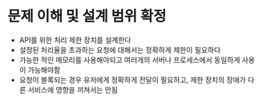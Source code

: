 # 문제 이해 및 설계 범위 확정

- API를 위한 처리 제한 장치를 설계한다
- 설정된 처리율을 초과하는 요청에 대해서는 정확하게 제한이 필요하다
- 가능한 적인 메모리를 사용해야되고 여러개의 서버나 프로세스에서 동일하게 사용이 가능해야함
- 요청이 블록되는 경우 유저에게 정확하게 전달이 필요하고, 제한 장치의 장애가 다른 서비스에 영향을 끼쳐서는 안됨
